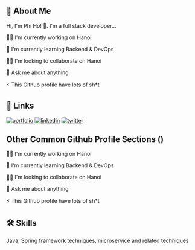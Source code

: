 
## 🚀 About Me
Hi, I'm Phi Ho! 👋. 
I'm a full stack developer...

👩‍💻 I'm currently working on Hanoi

🧠 I'm currently learning Backend & DevOps

👯‍♀️ I'm looking to collaborate on Hanoi

💬 Ask me about anything

⚡️ This Github profile have lots of sh*t

## 🔗 Links
[![portfolio](https://img.shields.io/badge/my_portfolio-000?style=for-the-badge&logo=ko-fi&logoColor=white)](https://katherineoelsner.com/)
[![linkedin](https://img.shields.io/badge/linkedin-0A66C2?style=for-the-badge&logo=linkedin&logoColor=white)](https://www.linkedin.com/in/phihs)
[![twitter](https://img.shields.io/badge/twitter-1DA1F2?style=for-the-badge&logo=twitter&logoColor=white)](https://twitter.com/phiho)


## Other Common Github Profile Sections ()
👩‍💻 I'm currently working on Hanoi

🧠 I'm currently learning Backend & DevOps

👯‍♀️ I'm looking to collaborate on Hanoi

💬 Ask me about anything

⚡️ This Github profile have lots of sh*t


## 🛠 Skills
Java, Spring framework techniques, microservice and related techniques

